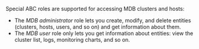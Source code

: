 Special ABC roles are supported for accessing MDB clusters and hosts:

* The _MDB administrator_ role lets you create, modify, and delete entities (clusters, hosts, users, and so on) and get information about them.
* The _MDB user_ role only lets you get information about entities: view the cluster list, logs, monitoring charts, and so on.

